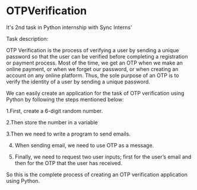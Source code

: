 # OTPVerification

It's 2nd task in Python internship with Sync Interns'


Task description:


OTP Verification is the process of verifying a user by 
sending a unique password so that the user can be 
verified before completing a registration or payment 
process. Most of the time, we get an OTP when we 
make an online payment, or when we forget our 
password, or when creating an account on any online 
platform. Thus, the sole purpose of an OTP is to verify 
the identity of a user by sending a unique password. 

We can easily create an application for the task of OTP 
verification using Python by following the steps 
mentioned below: 

1.First, create a 6-digit random number. 

2.Then store the number in a variable 

3.Then we need to write a program to send emails.

4. When sending email, we need to use OTP as a 
message.

5. Finally, we need to request two user inputs; first for 
the user’s email and then for the OTP that the user has 
received. 

So this is the complete process of creating an OTP 
verification application using Python.
